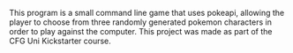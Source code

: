 This program is a small command line game that uses pokeapi, allowing the player to choose from three randomly generated pokemon characters in order to play against the computer. This project was made as part of the CFG Uni Kickstarter course.